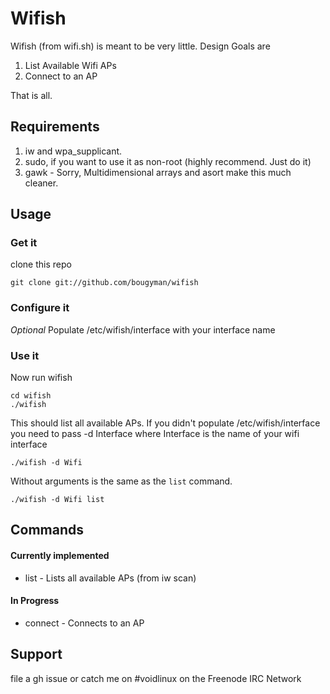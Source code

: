 # Wifish

Wifish (from wifi.sh) is meant to be very little. Design Goals are

1. List Available Wifi APs
2. Connect to an AP

That is all.

## Requirements

1. iw and wpa\_supplicant.
2. sudo, if you want to use it as non-root (highly recommend. Just do it)
3. gawk - Sorry, Multidimensional arrays and asort make this much cleaner.

## Usage

### Get it
clone this repo
```
git clone git://github.com/bougyman/wifish
```

### Configure it

*Optional* Populate /etc/wifish/interface with your interface name


### Use it

Now run wifish

```
cd wifish
./wifish
```

This should list all available APs. If you didn't populate /etc/wifish/interface you need to pass -d Interface where Interface is the name of your wifi interface

```
./wifish -d Wifi
```

Without arguments is the same as the `list` command.

```
./wifish -d Wifi list
```

## Commands

#### Currently implemented

* list - Lists all available APs (from iw scan)

#### In Progress

* connect - Connects to an AP

## Support

file a gh issue or catch me on #voidlinux on the Freenode IRC Network

